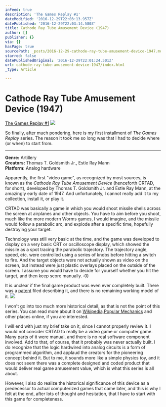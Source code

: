 ```yaml
---
inFeed: true
description: 'The Games Replay #1'
dateModified: '2016-12-29T22:03:13.957Z'
datePublished: '2016-12-29T22:03:14.580Z'
title: Cathode Ray Tube Amusement Device (1947)
author: []
publisher: {}
via: {}
hasPage: true
sourcePath: _posts/2016-12-29-cathode-ray-tube-amusement-device-1947.md
starred: false
datePublishedOriginal: '2016-12-29T22:01:24.501Z'
url: cathode-ray-tube-amusement-device-1947/index.html
_type: Article

---
```

# Cathode Ray Tube Amusement Device (1947)

[The Games Replay \#1][0]
![](https://the-grid-user-content.s3-us-west-2.amazonaws.com/3db430d7-9694-4fd2-ae9e-009519875cf1.jpg)

So finally, after much pondering, here is my first installment of _The Games Replay_ series. The reason it took me so long was that I had to decide where (or when) to start from.

---

**Genre:** Artillery  
**Creators:** Thomas T. Goldsmith Jr., Estle Ray Mann  
**Platform:** Analog hardware

Apparently, the first "video game", as recognized by most sources, is known as the _Cathode Ray Tube Amusement Device_ (henceforth CRTAD, for short), developed by Thomas T. Goldsmith Jr. and Estle Ray Mann, at the amazingly early date of 1947\. And unfortunately, I cannot really add it to my collection, install it, or play it.

CRTAD was basically a game in which you would shoot missile shells across the screen at airplanes and other objects. You have to aim before you shoot, much like the more modern Worms games, I would imagine, and the missile would follow a parabolic arc, and explode after a specific time, hopefully destroying your target.

Technology was still very basic at the time, and the game was developed to display on a very basic CRT or oscilloscope display, which showed the missile as a spot tracing the parabolic trajectory. The trajectory angle, speed, etc. were controlled using a series of knobs before hitting a switch to fire. And the target objects were not actually shown as video on the screen, but instead were just plastic overlays placed on the outside of the screen. I assume you would have to decide for yourself whether you hit the target, and then keep score manually. :0)

It is unclear if the final game product was even ever completely built. There was a [patent][1] filed describing it, and there is no remaining working model of it.
![](https://the-grid-user-content.s3-us-west-2.amazonaws.com/933e60a6-c8e1-422e-98d0-d13a5d989139.jpg)

I won't go into too much more historical detail, as that is not the point of this series. You can read more about it on [Wikipedia,][2][Popular Mechanics][3] and other places online, if you are interested.

I will end with just my brief take on it, since I cannot properly review it. I would not consider CRTAD to really be a video game or computer game. Many parts of it were manual, and there is no real software component involved. Add to that, of course, that it probably was never actually built. I do recognize that the logic hardwired into analog circuits is a form of programmed algorithm, and applaud the creators for the pioneering concept behind it. But to me, it sounds more like a simple physics toy, and it does not seem there was a complete designed and coded product that would deliver real game amusement value, which is what this series is all about.

However, I also do realize the historical significance of this device as a predecessor to actual computerized games that came later, and this is why I felt at the end, after lots of thought and hesitation, that I have to start with this game for completeness.

[0]: /games "The Games Replay #1"
[1]: http://www.google.com/patents/US2455992 "patent"
[2]: https://en.wikipedia.org/wiki/Cathode-ray_tube_amusement_device "Wikipedia"
[3]: http://www.popularmechanics.com/culture/gaming/a20129/the-very-first-video-game "Popular Mechanics"